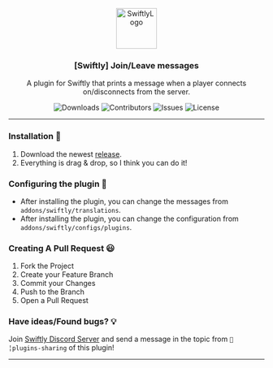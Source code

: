 <p align="center">
  <a href="https://github.com/swiftly-solution/joinleave">
    <img src="https://cdn.swiftlycs2.net/swiftly-logo.png" alt="SwiftlyLogo" width="80" height="80">
  </a>

  <h3 align="center">[Swiftly] Join/Leave messages</h3>

  <p align="center">
    A plugin for Swiftly that prints a message when a player connects on/disconnects from the server.
    <br/>
  </p>
</p>

<p align="center">
  <img src="https://img.shields.io/github/downloads/swiftly-solution/joinleave/total" alt="Downloads"> 
  <img src="https://img.shields.io/github/contributors/swiftly-solution/joinleave?color=dark-green" alt="Contributors">
  <img src="https://img.shields.io/github/issues/swiftly-solution/joinleave" alt="Issues">
  <img src="https://img.shields.io/github/license/swiftly-solution/joinleave" alt="License">
</p>

---

### Installation 👀

1. Download the newest [release](https://github.com/swiftly-solution/joinleave/releases).
2. Everything is drag & drop, so I think you can do it!

### Configuring the plugin 🧐

* After installing the plugin, you can change the messages from `addons/swiftly/translations`.
* After installing the plugin, you can change the configuration from `addons/swiftly/configs/plugins`.

### Creating A Pull Request 😃

1. Fork the Project
2. Create your Feature Branch
3. Commit your Changes
4. Push to the Branch
5. Open a Pull Request

### Have ideas/Found bugs? 💡
Join [Swiftly Discord Server](https://swiftlycs2.net/discord) and send a message in the topic from `📕╎plugins-sharing` of this plugin!

---
